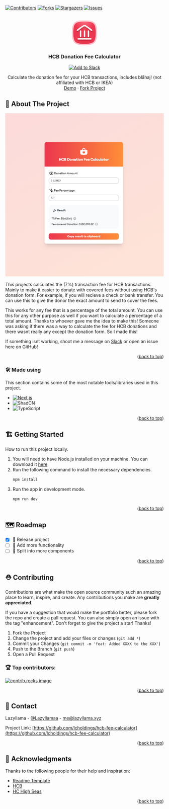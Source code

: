 

<a id="readme-top"></a>
[![Contributors][contributors-shield]][contributors-url]
[![Forks][forks-shield]][forks-url]
[![Stargazers][stars-shield]][stars-url]
[![Issues][issues-shield]][issues-url]



<!-- PROJECT LOGO -->
<br />
<div align="center">
  <a href="https://github.com/lcholdings/hcb-fee-calculator">
    <img src="https://raw.githubusercontent.com/LCHoldings/hcb-fee-calculator/refs/heads/main/images/hcb-icon-icon-original.png" alt="Logo" style="border-radius: 10px" width="80" height="80">
  </a>

  <h3 align="center">HCB Donation Fee Calculator</h3>

  <a align="center" href="https://slack.com/oauth/v2/authorize?client_id=2210535565.8113010338339&scope=commands&user_scope=">
    <img alt="Add to Slack" height="40" width="139" src="https://platform.slack-edge.com/img/add_to_slack.png" srcSet="https://platform.slack-edge.com/img/add_to_slack.png 1x, https://platform.slack-edge.com/img/add_to_slack@2x.png 2x" />
  </a>

  <p align="center">
    Calculate the donation fee for your HCB transactions, includes blåhaj! (not affiliated with HCB or IKEA)
    <br />
    <a href="https://slack.com/oauth/v2/authorize?client_id=2210535565.8113010338339&scope=commands&user_scope=">Demo</a>
    ·
    <a href="https://github.com/LCHoldings/hcb-fee-calculator/fork">Fork Project</a>
  </p>
</div>


<!-- ABOUT THE PROJECT -->
## 📝 About The Project

![Example](https://raw.githubusercontent.com/LCHoldings/hcb-fee-calculator/refs/heads/main/images/image.png)

This projects calculates the (7%) transaction fee for HCB transactions. Mainly to make it easier to donate with covered fees without using HCB's donation form. For example, if you will recieve a check or bank transfer. You can use this to give the donor the exact amount to send to cover the fees.

This works for any fee that is a percentage of the total amount. You can use this for any other purpose as well if you want to calculate a percentage of a total amount. Thanks to whoever gave me the idea to make this! Someone was asking if there was a way to calculate the fee for HCB donations and there wasnt really any except the donation form. So I made this!

If something isnt working, shoot me a message on [Slack](https://hackclub.slack.com/team/U07F2QA059B) or open an issue here on GitHub!

<p align="right">(<a href="#readme-top">back to top</a>)</p>



### 🛠️ Made using

This section contains some of the most notable tools/libraries used in this project.

* [![Next.js](https://img.shields.io/badge/Next.js-000000?style=for-the-badge&logo=nextdotjs&color=000000
)](https://slack.com)
* ![ShadCN](https://img.shields.io/badge/Shadcn-000000?style=for-the-badge&logo=shadcnui&color=000000)
* ![TypeScript](https://img.shields.io/badge/typescript-000000?style=for-the-badge&logo=typescript&color=161616)


<p align="right">(<a href="#readme-top">back to top</a>)</p>



<!-- GETTING STARTED -->
## 🏗️ Getting Started

How to run this project locally.

1. You will need to have Node.js installed on your machine. You can download it [here](https://nodejs.org/en/download/).
2. Run the following command to install the necessary dependencies.
    ```sh
    npm install
    ```
3. Run the app in development mode.
    ```sh
    npm run dev
    ```
<p align="right">(<a href="#readme-top">back to top</a>)</p>


<!-- ROADMAP -->
## 🗺️ Roadmap

- [X] 🚢 Release project
- [ ] 📝 Add more functionality
- [ ] 🧹 Split into more components
  
<p align="right">(<a href="#readme-top">back to top</a>)</p>



<!-- CONTRIBUTING -->
## ⛑️ Contributing

Contributions are what make the open source community such an amazing place to learn, inspire, and create. Any contributions you make are **greatly appreciated**.

If you have a suggestion that would make the portfolio better, please fork the repo and create a pull request. You can also simply open an issue with the tag "enhancement".
Don't forget to give the project a star! Thanks!

1. Fork the Project
2. Change the project and add your files or changes (`git add *`)
3. Commit your Changes (`git commit -m 'feat: Added XXXX to the XXX'`)
4. Push to the Branch (`git push`)
5. Open a Pull Request

### 🏆 Top contributors:

<a href="https://github.com/LCHoldings/hcb-fee-calculator/graphs/contributors">
  <img src="https://contrib.rocks/image?repo=LCHoldings/hcb-fee-calculator" alt="contrib.rocks image" />
</a>

<p align="right">(<a href="#readme-top">back to top</a>)</p>


<!-- CONTACT -->
## 💌 Contact

Lazyllama - [@Lazyllamaa](https://discord.com/users/754965470888722484) - me@lazyllama.xyz

Project Link: [https://github.com/lcholdings/hcb-fee-calculator](https://github.com/lcholdings/hcb-fee-calculator)

<p align="right">(<a href="#readme-top">back to top</a>)</p>



<!-- ACKNOWLEDGMENTS -->
## 🌟 Acknowledgments

Thanks to the following people for their help and inspiration:

* [Readme Template](https://github.com/othneildrew/Best-README-Template)
* [HCB](https://hcb.hackclub.com)
* [HC High Seas](https://highseas.hackclub.com)
<p align="right">(<a href="#readme-top">back to top</a>)</p>



<!-- MARKDOWN LINKS & IMAGES -->
<!-- https://www.markdownguide.org/basic-syntax/#reference-style-links -->
[contributors-shield]: https://img.shields.io/github/contributors/lcholdings/hcb-fee-calculator.svg?style=for-the-badge
[contributors-url]: https://github.com/lcholdings/hcb-fee-calculator/graphs/contributors
[forks-shield]: https://img.shields.io/github/forks/lcholdings/hcb-fee-calculator.svg?style=for-the-badge
[forks-url]: https://github.com/lcholdings/hcb-fee-calculator/network/members
[stars-shield]: https://img.shields.io/github/stars/lcholdings/hcb-fee-calculator.svg?style=for-the-badge
[stars-url]: https://github.com/lcholdings/hcb-fee-calculator/stargazers
[issues-shield]: https://img.shields.io/github/issues/lcholdings/hcb-fee-calculator.svg?style=for-the-badge
[issues-url]: https://github.com/lcholdings/hcb-fee-calculator/issues
